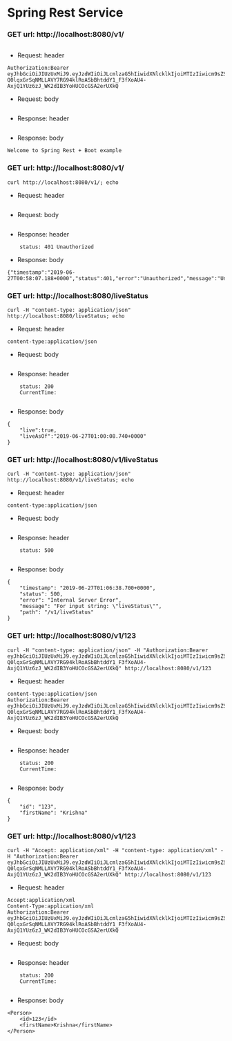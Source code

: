 # Spring Rest Service


### GET url: http://localhost:8080/v1/
```
```
- Request: header
```
Authorization:Bearer eyJhbGciOiJIUzUxMiJ9.eyJzdWIiOiJLcmlzaG5hIiwidXNlcklkIjoiMTIzIiwicm9sZSI6ImFkbWluIn0.lCOQ-Q0lqxGrSqNMLLAVY7RG94klRoASbBhtddY1_F3fXoAU4-AxjQ1YUz6zJ_WK2dIB3YoHUCOcGSA2erUXkQ
```
- Request: body
```
```
- Response: header
```
```
- Response: body
```
Welcome to Spring Rest + Boot example
```


### GET url: http://localhost:8080/v1/
```
curl http://localhost:8080/v1/; echo 

```
- Request: header
```
```
- Request: body
```
```
- Response: header
```
	status: 401 Unauthorized
```
- Response: body
```
{"timestamp":"2019-06-27T00:58:07.188+0000","status":401,"error":"Unauthorized","message":"Unauthorized","path":"/v1/"}
```


### GET url: http://localhost:8080/liveStatus
```
curl -H "content-type: application/json" http://localhost:8080/liveStatus; echo
```
- Request: header
```
content-type:application/json
```
- Request: body
```
```
- Response: header
```
	status: 200
	CurrentTime: 
	
```
- Response: body
```
{
	"live":true,
	"liveAsOf":"2019-06-27T01:00:08.740+0000"
}
```



### GET url: http://localhost:8080/v1/liveStatus
```
curl -H "content-type: application/json" http://localhost:8080/v1/liveStatus; echo
```
- Request: header
```
content-type:application/json
```
- Request: body
```
```
- Response: header
```
	status: 500
	
```
- Response: body
```
{
    "timestamp": "2019-06-27T01:06:38.700+0000",
    "status": 500,
    "error": "Internal Server Error",
    "message": "For input string: \"liveStatus\"",
    "path": "/v1/liveStatus"
}
```

### GET url: http://localhost:8080/v1/123
```
curl -H "content-type: application/json" -H "Authorization:Bearer eyJhbGciOiJIUzUxMiJ9.eyJzdWIiOiJLcmlzaG5hIiwidXNlcklkIjoiMTIzIiwicm9sZSI6ImFkbWluIn0.lCOQ-Q0lqxGrSqNMLLAVY7RG94klRoASbBhtddY1_F3fXoAU4-AxjQ1YUz6zJ_WK2dIB3YoHUCOcGSA2erUXkQ" http://localhost:8080/v1/123
```
- Request: header
```
content-type:application/json
Authorization:Bearer eyJhbGciOiJIUzUxMiJ9.eyJzdWIiOiJLcmlzaG5hIiwidXNlcklkIjoiMTIzIiwicm9sZSI6ImFkbWluIn0.lCOQ-Q0lqxGrSqNMLLAVY7RG94klRoASbBhtddY1_F3fXoAU4-AxjQ1YUz6zJ_WK2dIB3YoHUCOcGSA2erUXkQ
```
- Request: body
```
```
- Response: header
```
	status: 200
	CurrentTime: 
	
```
- Response: body
```
{
    "id": "123",
    "firstName": "Krishna"
}
```

### GET url: http://localhost:8080/v1/123
```
curl -H "Accept: application/xml" -H "content-type: application/xml" -H "Authorization:Bearer eyJhbGciOiJIUzUxMiJ9.eyJzdWIiOiJLcmlzaG5hIiwidXNlcklkIjoiMTIzIiwicm9sZSI6ImFkbWluIn0.lCOQ-Q0lqxGrSqNMLLAVY7RG94klRoASbBhtddY1_F3fXoAU4-AxjQ1YUz6zJ_WK2dIB3YoHUCOcGSA2erUXkQ" http://localhost:8080/v1/123
```
- Request: header
```
Accept:application/xml
Content-Type:application/xml
Authorization:Bearer eyJhbGciOiJIUzUxMiJ9.eyJzdWIiOiJLcmlzaG5hIiwidXNlcklkIjoiMTIzIiwicm9sZSI6ImFkbWluIn0.lCOQ-Q0lqxGrSqNMLLAVY7RG94klRoASbBhtddY1_F3fXoAU4-AxjQ1YUz6zJ_WK2dIB3YoHUCOcGSA2erUXkQ
```
- Request: body
```
```
- Response: header
```
	status: 200
	CurrentTime: 
	
```
- Response: body
```
<Person>
    <id>123</id>
    <firstName>Krishna</firstName>
</Person>
`````